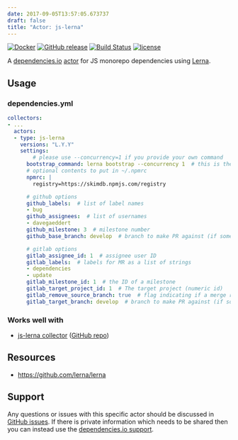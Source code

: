 ```yaml
---
date: 2017-09-05T13:57:05.673737
draft: false
title: "Actor: js-lerna"
---
```


[![Docker](https://img.shields.io/badge/dockerhub-actor--js--lerna-22B8EB.svg)](https://hub.docker.com/r/dependencies/actor-js-lerna/)
[![GitHub release](https://img.shields.io/github/release/dependencies-io/actor-js-lerna.svg)](https://github.com/dependencies-io/actor-js-lerna/releases)
[![Build Status](https://travis-ci.org/dependencies-io/actor-js-lerna.svg?branch=master)](https://travis-ci.org/dependencies-io/actor-js-lerna)
[![license](https://img.shields.io/github/license/dependencies-io/actor-js-lerna.svg)](https://github.com/dependencies-io/actor-js-lerna/blob/master/LICENSE)

A [dependencies.io](https://www.dependencies.io)
[actor](https://www.dependencies.io/docs/actors/) for JS monorepo dependencies using [Lerna](https://lernajs.io/).

## Usage

### dependencies.yml

```yaml
collectors:
- ...
  actors:
  - type: js-lerna
    versions: "L.Y.Y"
    settings:
        # please use --concurrency=1 if you provide your own command
      bootstrap_command: lerna bootstrap --concurrency 1  # this is the default
      # optional contents to put in ~/.npmrc
      npmrc: |
        registry=https://skimdb.npmjs.com/registry

      # github options
      github_labels:  # list of label names
      - bug
      github_assignees:  # list of usernames
      - davegaeddert
      github_milestone: 3  # milestone number
      github_base_branch: develop  # branch to make PR against (if something other than your default branch)

      # gitlab options
      gitlab_assignee_id: 1  # assignee user ID
      gitlab_labels:  # labels for MR as a list of strings
      - dependencies
      - update
      gitlab_milestone_id: 1  # the ID of a milestone
      gitlab_target_project_id: 1  # The target project (numeric id)
      gitlab_remove_source_branch: true  # flag indicating if a merge request should remove the source branch when merging
      gitlab_target_branch: develop  # branch to make PR against (if something other than your default branch)
```

### Works well with

- [js-lerna collector](https://www.dependencies.io/docs/collectors/js-lerna/) ([GitHub repo](https://github.com/dependencies-io/collector-js-lerna/))

## Resources

- https://github.com/lerna/lerna

## Support

Any questions or issues with this specific actor should be discussed in [GitHub
issues](https://github.com/dependencies-io/actor-js-lerna/issues). If there is
private information which needs to be shared then you can instead use the
[dependencies.io support](https://app.dependencies.io/support).

